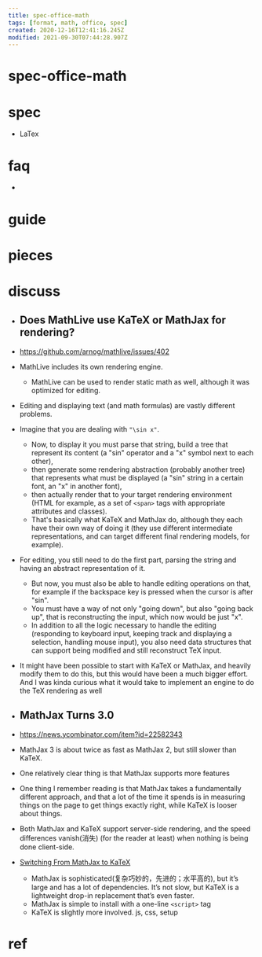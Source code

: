 ```yaml
---
title: spec-office-math
tags: [format, math, office, spec]
created: 2020-12-16T12:41:16.245Z
modified: 2021-09-30T07:44:28.907Z
---
```


# spec-office-math

# spec

- LaTex
# faq

- 

# guide

# pieces

# discuss
- ## Does MathLive use KaTeX or MathJax for rendering?
- https://github.com/arnog/mathlive/issues/402
- MathLive includes its own rendering engine. 
  - MathLive can be used to render static math as well, although it was optimized for editing.
- Editing and displaying text (and math formulas) are vastly different problems.
- Imagine that you are dealing with `"\sin x"`. 
  - Now, to display it you must parse that string, build a tree that represent its content (a "sin" operator and a "x" symbol next to each other), 
  - then generate some rendering abstraction (probably another tree) that represents what must be displayed (a "sin" string in a certain font, an "x" in another font), 
  - then actually render that to your target rendering environment (HTML for example, as a set of `<span>` tags with appropriate attributes and classes). 
  - That's basically what KaTeX and MathJax do, although they each have their own way of doing it (they use different intermediate representations, and can target different final rendering models, for example).
- For editing, you still need to do the first part, parsing the string and having an abstract representation of it. 
  - But now, you must also be able to handle editing operations on that, for example if the backspace key is pressed when the cursor is after "sin". 
  - You must have a way of not only "going down", but also "going back up", that is reconstructing the input, which now would be just "x". 
  - In addition to all the logic necessary to handle the editing (responding to keyboard input, keeping track and displaying a selection, handling mouse input), you also need data structures that can support being modified and still reconstruct TeX input.
- It might have been possible to start with KaTeX or MathJax, and heavily modify them to do this, but this would have been a much bigger effort. And I was kinda curious what it would take to implement an engine to do the TeX rendering as well

- ## MathJax Turns 3.0
- https://news.ycombinator.com/item?id=22582343
- MathJax 3 is about twice as fast as MathJax 2, but still slower than KaTeX.
- One relatively clear thing is that MathJax supports more features
- One thing I remember reading is that MathJax takes a fundamentally different approach, and that a lot of the time it spends is in measuring things on the page to get things exactly right, while KaTeX is looser about things. 
- Both MathJax and KaTeX support server-side rendering, and the speed differences vanish(消失) (for the reader at least) when nothing is being done client-side.

- [Switching From MathJax to KaTeX](https://www.xaprb.com/blog/switching-mathjax-katex)
  - MathJax is sophisticated(复杂巧妙的，先进的；水平高的), but it’s large and has a lot of dependencies. It’s not slow, but KaTeX is a lightweight drop-in replacement that’s even faster.
  - MathJax is simple to install with a one-line `<script>` tag
  - KaTeX is slightly more involved. js, css, setup
# ref
